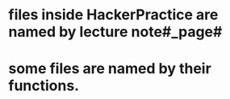# files inside HackerPractice are named by lecture note#_page# 
# some files are named by their functions.
